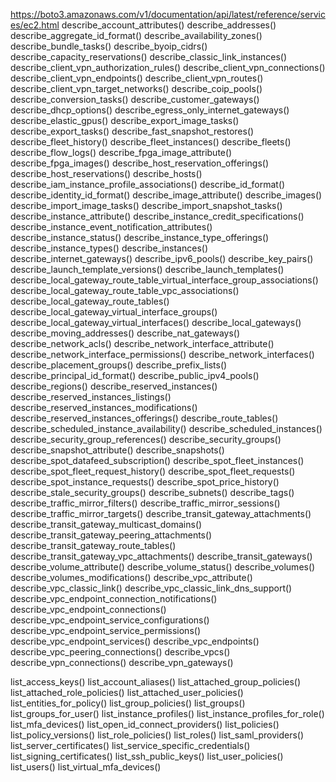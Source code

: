 https://boto3.amazonaws.com/v1/documentation/api/latest/reference/services/ec2.html
describe_account_attributes()
describe_addresses()
describe_aggregate_id_format()
describe_availability_zones()
describe_bundle_tasks()
describe_byoip_cidrs()
describe_capacity_reservations()
describe_classic_link_instances()
describe_client_vpn_authorization_rules()
describe_client_vpn_connections()
describe_client_vpn_endpoints()
describe_client_vpn_routes()
describe_client_vpn_target_networks()
describe_coip_pools()
describe_conversion_tasks()
describe_customer_gateways()
describe_dhcp_options()
describe_egress_only_internet_gateways()
describe_elastic_gpus()
describe_export_image_tasks()
describe_export_tasks()
describe_fast_snapshot_restores()
describe_fleet_history()
describe_fleet_instances()
describe_fleets()
describe_flow_logs()
describe_fpga_image_attribute()
describe_fpga_images()
describe_host_reservation_offerings()
describe_host_reservations()
describe_hosts()
describe_iam_instance_profile_associations()
describe_id_format()
describe_identity_id_format()
describe_image_attribute()
describe_images()
describe_import_image_tasks()
describe_import_snapshot_tasks()
describe_instance_attribute()
describe_instance_credit_specifications()
describe_instance_event_notification_attributes()
describe_instance_status()
describe_instance_type_offerings()
describe_instance_types()
describe_instances()
describe_internet_gateways()
describe_ipv6_pools()
describe_key_pairs()
describe_launch_template_versions()
describe_launch_templates()
describe_local_gateway_route_table_virtual_interface_group_associations()
describe_local_gateway_route_table_vpc_associations()
describe_local_gateway_route_tables()
describe_local_gateway_virtual_interface_groups()
describe_local_gateway_virtual_interfaces()
describe_local_gateways()
describe_moving_addresses()
describe_nat_gateways()
describe_network_acls()
describe_network_interface_attribute()
describe_network_interface_permissions()
describe_network_interfaces()
describe_placement_groups()
describe_prefix_lists()
describe_principal_id_format()
describe_public_ipv4_pools()
describe_regions()
describe_reserved_instances()
describe_reserved_instances_listings()
describe_reserved_instances_modifications()
describe_reserved_instances_offerings()
describe_route_tables()
describe_scheduled_instance_availability()
describe_scheduled_instances()
describe_security_group_references()
describe_security_groups()
describe_snapshot_attribute()
describe_snapshots()
describe_spot_datafeed_subscription()
describe_spot_fleet_instances()
describe_spot_fleet_request_history()
describe_spot_fleet_requests()
describe_spot_instance_requests()
describe_spot_price_history()
describe_stale_security_groups()
describe_subnets()
describe_tags()
describe_traffic_mirror_filters()
describe_traffic_mirror_sessions()
describe_traffic_mirror_targets()
describe_transit_gateway_attachments()
describe_transit_gateway_multicast_domains()
describe_transit_gateway_peering_attachments()
describe_transit_gateway_route_tables()
describe_transit_gateway_vpc_attachments()
describe_transit_gateways()
describe_volume_attribute()
describe_volume_status()
describe_volumes()
describe_volumes_modifications()
describe_vpc_attribute()
describe_vpc_classic_link()
describe_vpc_classic_link_dns_support()
describe_vpc_endpoint_connection_notifications()
describe_vpc_endpoint_connections()
describe_vpc_endpoint_service_configurations()
describe_vpc_endpoint_service_permissions()
describe_vpc_endpoint_services()
describe_vpc_endpoints()
describe_vpc_peering_connections()
describe_vpcs()
describe_vpn_connections()
describe_vpn_gateways()


list_access_keys()
list_account_aliases()
list_attached_group_policies()
list_attached_role_policies()
list_attached_user_policies()
list_entities_for_policy()
list_group_policies()
list_groups()
list_groups_for_user()
list_instance_profiles()
list_instance_profiles_for_role()
list_mfa_devices()
list_open_id_connect_providers()
list_policies()
list_policy_versions()
list_role_policies()
list_roles()
list_saml_providers()
list_server_certificates()
list_service_specific_credentials()
list_signing_certificates()
list_ssh_public_keys()
list_user_policies()
list_users()
list_virtual_mfa_devices()

